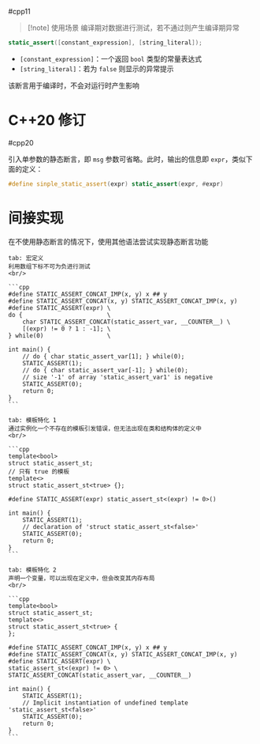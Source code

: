 #cpp11 

> [!note] 使用场景
> 编译期对数据进行测试，若不通过则产生编译期异常

```cpp
static_assert([constant_expression], [string_literal]);
```

* `[constant_expression]`：一个返回 `bool` 类型的常量表达式
* `[string_literal]`：若为 `false` 则显示的异常提示

该断言用于编译时，不会对运行时产生影响
# C++20 修订
#cpp20

引入单参数的静态断言，即 `msg` 参数可省略。此时，输出的信息即 `expr`，类似下面的定义：

```cpp
#define sinple_static_assert(expr) static_assert(expr, #expr)
```
# 间接实现

在不使用静态断言的情况下，使用其他语法尝试实现静态断言功能

````tabs
tab: 宏定义
利用数组下标不可为负进行测试
<br/>

```cpp
#define STATIC_ASSERT_CONCAT_IMP(x, y) x ## y
#define STATIC_ASSERT_CONCAT(x, y) STATIC_ASSERT_CONCAT_IMP(x, y)
#define STATIC_ASSERT(expr) \
do {                        \
    char STATIC_ASSERT_CONCAT(static_assert_var, __COUNTER__) \
    [(expr) != 0 ? 1 : -1]; \
} while(0)                  \

int main() {
    // do { char static_assert_var[1]; } while(0);
    STATIC_ASSERT(1);
    // do { char static_assert_var[-1]; } while(0);
    // size '-1' of array 'static_assert_var1' is negative
    STATIC_ASSERT(0);
    return 0;
}
```

tab: 模板特化 1
通过实例化一个不存在的模板引发错误，但无法出现在类和结构体的定义中
<br/>

```cpp
template<bool>
struct static_assert_st;
// 只有 true 的模板
template<>
struct static_assert_st<true> {};

#define STATIC_ASSERT(expr) static_assert_st<(expr) != 0>()

int main() {
    STATIC_ASSERT(1);
    // declaration of 'struct static_assert_st<false>'
    STATIC_ASSERT(0);
    return 0;
}
```

tab: 模板特化 2
声明一个变量，可以出现在定义中，但会改变其内存布局
<br/>

```cpp
template<bool>
struct static_assert_st;
template<>
struct static_assert_st<true> {
};

#define STATIC_ASSERT_CONCAT_IMP(x, y) x ## y
#define STATIC_ASSERT_CONCAT(x, y) STATIC_ASSERT_CONCAT_IMP(x, y)
#define STATIC_ASSERT(expr) \
static_assert_st<(expr) != 0> \
STATIC_ASSERT_CONCAT(static_assert_var, __COUNTER__)

int main() {
    STATIC_ASSERT(1);
    // Implicit instantiation of undefined template 'static_assert_st<false>'
    STATIC_ASSERT(0);
    return 0;
}
```
````
